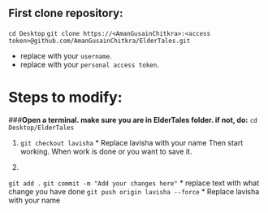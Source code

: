 ## First clone repository:

`cd Desktop`
`git clone https://<AmanGusainChitkra>:<access token>@github.com/AmanGusainChitkra/ElderTales.git`

- replace <AmanGusainChitkra> with your `username`. 
- replace <access token> with your `personal access token`.


# Steps to modify:
###**Open a terminal. make sure you are in ElderTales folder. if not, do:**
  `cd Desktop/ElderTales`
  
1. `git checkout lavisha`   * Replace lavisha with your name
Then start working. When work is done or you want to save it.

2.
`git add .`
`git commit -m "Add your changes here"`     * replace text with what change you have done
`git push origin lavisha --force`   * Replace lavisha with your name
